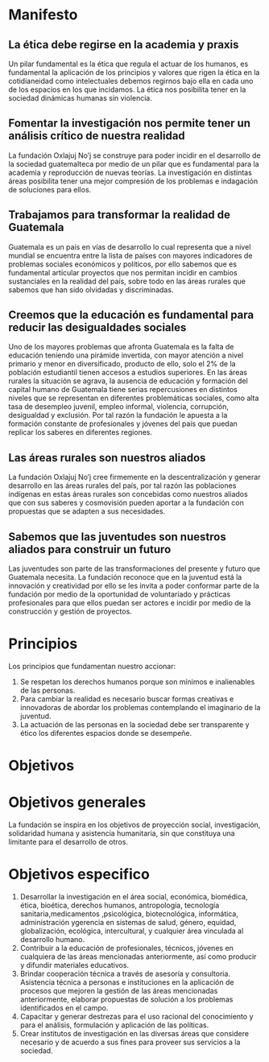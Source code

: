 # Manifesto

## La ética debe regirse en la academia y praxis
Un pilar fundamental es la ética que regula el actuar de los humanos, es
fundamental la aplicación de los principios y valores que rigen la ética en la
cotidianeidad como intelectuales debemos regirnos bajo ella en cada uno de los
espacios en los que incidamos. La ética nos posibilita tener en la sociedad
dinámicas humanas sin violencia.
## Fomentar la investigación nos permite tener un análisis crítico de nuestra realidad
La fundación Oxlajuj No’j se construye para poder incidir en el desarrollo de la
sociedad guatemalteca por medio de un pilar que es fundamental para la academia
y reproducción de nuevas teorías.
La investigación en distintas áreas posibilita tener una mejor compresión de los
problemas e indagación de soluciones para ellos.

## Trabajamos para transformar la realidad de Guatemala
Guatemala es un país en vías de desarrollo lo cual representa que a nivel
mundial se encuentra entre la lista de países con mayores indicadores de
problemas sociales económicos y políticos, por ello sabemos que es fundamental
articular proyectos que nos permitan incidir en cambios sustanciales en la realidad
del país, sobre todo en las áreas rurales que sabemos que han sido olvidadas y
discriminadas.
## Creemos que la educación es fundamental para reducir las desigualdades sociales
Uno de los mayores problemas que afronta Guatemala es la falta de educación
teniendo una pirámide invertida, con mayor atención a nivel primario y menor en
diversificado, producto de ello, solo el 2% de la población estudiantil tienen accesos
a estudios superiores. En las áreas rurales la situación se agrava, la ausencia de
educación y formación del capital humano de Guatemala tiene serias repercusiones
en distintos niveles que se representan en diferentes problemáticas sociales, como
alta tasa de desempleo juvenil, empleo informal, violencia, corrupción, desigualdad
y exclusión. Por tal razón la fundación le apuesta a la formación constante de
profesionales y jóvenes del país que puedan replicar los saberes en diferentes
regiones.
## Las áreas rurales son nuestros aliados
La fundación Oxlajuj No’j cree firmemente en la descentralización y generar
desarrollo en las áreas rurales del país, por tal razón las poblaciones indígenas en
estas áreas rurales son concebidas como nuestros aliados que con sus saberes y
cosmovisión pueden aportar a la fundación con propuestas que se adapten a sus
necesidades.
## Sabemos que las juventudes son nuestros aliados para construir un futuro
Las juventudes son parte de las transformaciones del presente y futuro que
Guatemala necesita. La fundación reconoce que en la juventud está la innovación y
creatividad por ello se les invita a poder conformar parte de la fundación por medio
de la oportunidad de voluntariado y prácticas profesionales para que ellos puedan
ser actores e incidir por medio de la construcción y gestión de proyectos.


# Principios
Los principios que fundamentan nuestro accionar:
1. Se respetan los derechos humanos porque son mínimos e inalienables de
las personas.
2. Para cambiar la realidad es necesario buscar formas creativas e innovadoras
de abordar los problemas contemplando el imaginario de la juventud.
3. La actuación de las personas en la sociedad debe ser transparente y ético
los diferentes espacios donde se desempeñe.

# Objetivos

# Objetivos generales
La fundación se inspira en los objetivos de proyección social, investigación,
solidaridad humana y asistencia humanitaria, sin que constituya una limitante para
el desarrollo de otros.


# Objetivos especifico
1. Desarrollar la investigación en el área social, económica, biomédica, ética, bioética, derechos humanos, antropología, tecnología sanitaria,medicamentos ,psicológica, biotecnológica, informática, administración ygerencia en sistemas de salud, género, equidad, globalización, ecológica, intercultural, y cualquier área vinculada al desarrollo humano.
2. Contribuir a la educación de profesionales, técnicos, jóvenes en cualquiera de las áreas mencionadas anteriormente, así como producir y difundir materiales educativos.
3. Brindar cooperación técnica a través de asesoría y consultoria. Asistencia técnica a personas e instituciones en la aplicación de procesos que mejoren
la gestión de las áreas mencionadas anteriormente, elaborar propuestas de solución a los problemas identificados en el campo.
4. Capacitar y generar destrezas para el uso racional del conocimiento y para el análisis, formulación y aplicación de las políticas.
5. Crear institutos de investigación en las diversas áreas que considere necesario y de acuerdo a sus fines para proveer sus servicios a la sociedad.
